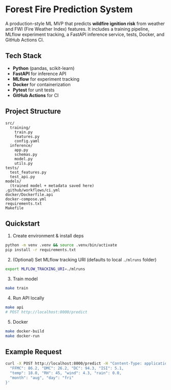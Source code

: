 # Forest Fire Prediction System

A production-style ML MVP that predicts **wildfire ignition risk** from weather and FWI (Fire Weather Index) features.
It includes a training pipeline, MLflow experiment tracking, a FastAPI inference service, tests, Docker, and GitHub Actions CI.

## Tech Stack
- **Python** (pandas, scikit-learn)
- **FastAPI** for inference API
- **MLflow** for experiment tracking
- **Docker** for containerization
- **Pytest** for unit tests
- **GitHub Actions** for CI

## Project Structure
```text
src/
  training/
    train.py
    features.py
    config.yaml
  inference/
    app.py
    schemas.py
    model.py
    utils.py
tests/
  test_features.py
  test_api.py
models/
  (trained model + metadata saved here)
.github/workflows/ci.yml
docker/Dockerfile.api
docker-compose.yml
requirements.txt
Makefile
```

## Quickstart

1) Create environment & install deps
```bash
python -m venv .venv && source .venv/bin/activate
pip install -r requirements.txt
```

2) (Optional) Set MLflow tracking URI (defaults to local `./mlruns` folder)
```bash
export MLFLOW_TRACKING_URI=./mlruns
```

3) Train model
```bash
make train
```

4) Run API locally
```bash
make api
# POST http://localhost:8000/predict
```

5) Docker
```bash
make docker-build
make docker-run
```

## Example Request
```bash
curl -X POST http://localhost:8000/predict -H "Content-Type: application/json" -d '{
  "FFMC": 86.2, "DMC": 26.2, "DC": 94.3, "ISI": 5.1,
  "temp": 18.0, "RH": 45, "wind": 4.3, "rain": 0.0,
  "month": "aug", "day": "fri"
}'
```
